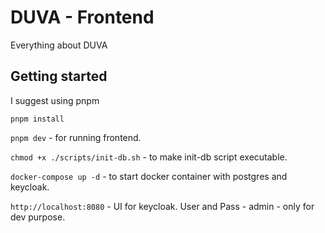 # DUVA - Frontend

Everything about DUVA


## Getting started

I suggest using pnpm

`pnpm install`

`pnpm dev` -  for running frontend.

`chmod +x ./scripts/init-db.sh` - to make init-db script executable.

`docker-compose up -d` - to start docker container with postgres and keycloak.

`http://localhost:8080` - UI for keycloak. User and Pass - admin - only for dev purpose.
